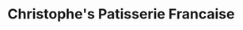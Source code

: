 ---
title: "Christophe's Patisserie Francaise"
url: /sydney/christophes-patisserie-francaise/
shop: Konditorei
---